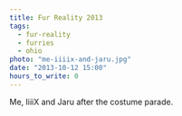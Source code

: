 ```yaml
---
title: Fur Reality 2013
tags:
  - fur-reality
  - furries
  - ohio
photo: "me-iiiix-and-jaru.jpg"
date: "2013-10-12 15:00"
hours_to_write: 0
---
```


Me, IiiiX and Jaru after the costume parade.
